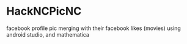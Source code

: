 # HackNCPicNC
facebook profile pic merging with their facebook likes (movies)
using android studio, and mathematica
